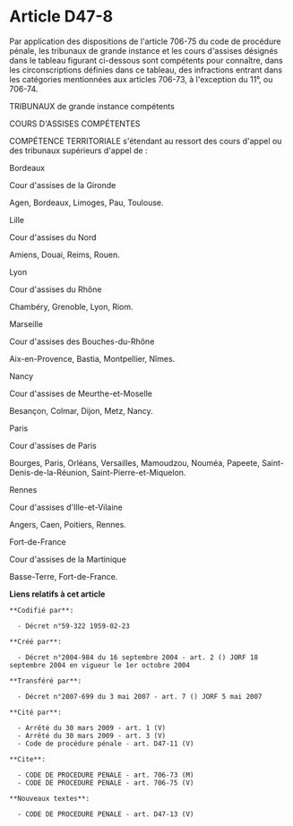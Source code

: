 # Article D47-8

Par application des dispositions de l'article 706-75 du code de procédure pénale, les tribunaux de grande instance et les
cours d'assises désignés dans le tableau figurant ci-dessous sont compétents pour connaître, dans les circonscriptions
définies dans ce tableau, des infractions entrant dans les catégories mentionnées aux articles 706-73, à l'exception du 11°,
ou 706-74.

TRIBUNAUX de grande instance compétents

COURS D'ASSISES COMPÉTENTES

COMPÉTENCE TERRITORIALE s'étendant au ressort des cours d'appel ou des tribunaux supérieurs d'appel de :

Bordeaux

Cour d'assises de la Gironde

Agen, Bordeaux, Limoges, Pau, Toulouse. 

Lille

Cour d'assises du Nord

Amiens, Douai, Reims, Rouen. 

Lyon

Cour d'assises du Rhône

Chambéry, Grenoble, Lyon, Riom. 

Marseille

Cour d'assises des Bouches-du-Rhône

Aix-en-Provence, Bastia, Montpellier, Nîmes. 

Nancy

Cour d'assises de Meurthe-et-Moselle

Besançon, Colmar, Dijon, Metz, Nancy. 

Paris

Cour d'assises de Paris

Bourges, Paris, Orléans, Versailles, Mamoudzou, Nouméa, Papeete, Saint-Denis-de-la-Réunion, Saint-Pierre-et-Miquelon. 

Rennes

Cour d'assises d'Ille-et-Vilaine

Angers, Caen, Poitiers, Rennes. 

Fort-de-France

Cour d'assises de la Martinique

Basse-Terre, Fort-de-France.

**Liens relatifs à cet article**

	**Codifié par**:

	  - Décret n°59-322 1959-02-23

	**Créé par**:

	  - Décret n°2004-984 du 16 septembre 2004 - art. 2 () JORF 18 septembre 2004 en vigueur le 1er octobre 2004

	**Transféré par**:

	  - Décret n°2007-699 du 3 mai 2007 - art. 7 () JORF 5 mai 2007

	**Cité par**:

	  - Arrêté du 30 mars 2009 - art. 1 (V)
	  - Arrêté du 30 mars 2009 - art. 3 (V)
	  - Code de procédure pénale - art. D47-11 (V)

	**Cite**:

	  - CODE DE PROCEDURE PENALE - art. 706-73 (M)
	  - CODE DE PROCEDURE PENALE - art. 706-75 (V)

	**Nouveaux textes**:

	  - CODE DE PROCEDURE PENALE - art. D47-13 (V)
